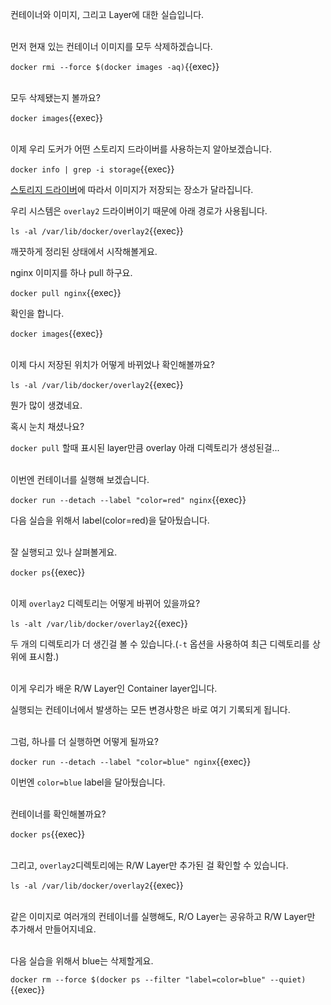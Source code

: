컨테이너와 이미지, 그리고 Layer에 대한 실습입니다.

​     
먼저 현재 있는 컨테이너 이미지를 모두 삭제하겠습니다.

`docker rmi --force $(docker images -aq)`{{exec}}

​     
모두 삭제됐는지 볼까요?

`docker images`{{exec}}

​     
이제 우리 도커가 어떤 스토리지 드라이버를 사용하는지 알아보겠습니다.

`docker info | grep -i storage`{{exec}}

[스토리지 드라이버](https://docs.docker.com/storage/storagedriver/select-storage-driver/)에 따라서 이미지가 저장되는 장소가 달라집니다.

우리 시스템은 `overlay2` 드라이버이기 때문에 아래 경로가 사용됩니다.

`ls -al /var/lib/docker/overlay2`{{exec}}

깨끗하게 정리된 상태에서 시작해볼게요.

nginx 이미지를 하나 pull 하구요.

`docker pull nginx`{{exec}}

확인을 합니다.

`docker images`{{exec}}

​     
이제 다시 저장된 위치가 어떻게 바뀌었나 확인해볼까요?

`ls -al /var/lib/docker/overlay2`{{exec}}

뭔가 많이 생겼네요.
   
혹시 눈치 채셨나요?

`docker pull` 할때 표시된 layer만큼 overlay 아래 디렉토리가 생성된걸...

​     
이번엔 컨테이너를 실행해 보겠습니다.

`docker run --detach --label "color=red" nginx`{{exec}}

다음 실습을 위해서 label(color=red)을 달아뒀습니다.

​     
잘 실행되고 있나 살펴볼게요.

`docker ps`{{exec}}

​     
이제 `overlay2` 디렉토리는 어떻게 바뀌어 있을까요?

`ls -alt /var/lib/docker/overlay2`{{exec}}

두 개의 디렉토리가 더 생긴걸 볼 수 있습니다.(`-t` 옵션을 사용하여 최근 디렉토리를 상위에 표시함.)

​      
이게 우리가 배운 R/W Layer인 Container layer입니다.

실행되는 컨테이너에서 발생하는 모든 변경사항은 바로 여기 기록되게 됩니다.

​     
그럼, 하나를 더 실행하면 어떻게 될까요?

`docker run --detach --label "color=blue" nginx`{{exec}}

이번엔 `color=blue` label을 달아뒀습니다.

​     
컨테이너를 확인해볼까요?

`docker ps`{{exec}}

​     
그리고, `overlay2`디렉토리에는 R/W Layer만 추가된 걸 확인할 수 있습니다.

`ls -al /var/lib/docker/overlay2`{{exec}}

​     
같은 이미지로 여러개의 컨테이너를 실행해도, R/O Layer는 공유하고 R/W Layer만 추가해서 만들어지네요.

​     
다음 실습을 위해서 blue는 삭제할게요.

`docker rm --force $(docker ps --filter "label=color=blue" --quiet)`{{exec}}
